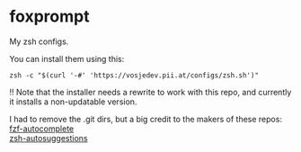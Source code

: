 # foxprompt  
My zsh configs.  

You can install them using this:  
```shell
zsh -c "$(curl '-#' 'https://vosjedev.pii.at/configs/zsh.sh')"
```  
!! Note that the installer needs a rewrite to work with this repo, and currently it installs a non-updatable version.


I had to remove the .git dirs, but a big credit to the makers of these repos:  
[fzf-autocomplete](https://github.com/lincheney/fzf-tab-completion)  
[zsh-autosuggestions](https://github.com/zsh-users/zsh-autosuggestions)  
